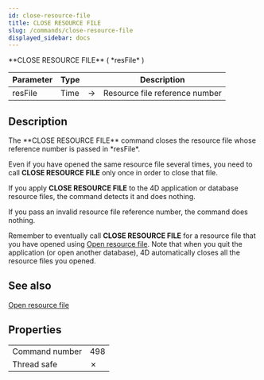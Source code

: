 ```yaml
---
id: close-resource-file
title: CLOSE RESOURCE FILE
slug: /commands/close-resource-file
displayed_sidebar: docs
---
```


<!--REF #_command_.CLOSE RESOURCE FILE.Syntax-->**CLOSE RESOURCE FILE** ( *resFile* )<!-- END REF-->
<!--REF #_command_.CLOSE RESOURCE FILE.Params-->
| Parameter | Type |  | Description |
| --- | --- | --- | --- |
| resFile | Time | &#8594;  | Resource file reference number |

<!-- END REF-->

## Description 

<!--REF #_command_.CLOSE RESOURCE FILE.Summary-->The **CLOSE RESOURCE FILE** command closes the resource file whose reference number is passed in *resFile*.<!-- END REF-->

Even if you have opened the same resource file several times, you need to call **CLOSE RESOURCE FILE** only once in order to close that file.

If you apply **CLOSE RESOURCE FILE** to the 4D application or database resource files, the command detects it and does nothing.

If you pass an invalid resource file reference number, the command does nothing.

Remember to eventually call **CLOSE RESOURCE FILE** for a resource file that you have opened using [Open resource file](open-resource-file.md). Note that when you quit the application (or open another database), 4D automatically closes all the resource files you opened.

## See also 

[Open resource file](open-resource-file.md)  

## Properties

|  |  |
| --- | --- |
| Command number | 498 |
| Thread safe | &cross; |


